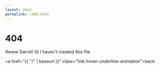 ```yaml
---
layout: main
permalink: /404.html
---
```


# 404

Awww Darnit! 😒 I haven't created this file 

<a href="{{ "/" | baseurl }}" class="link hover-underline-animation">back</a>